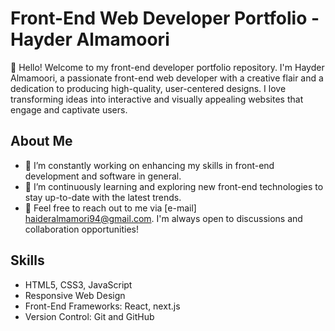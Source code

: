 # Front-End Web Developer Portfolio - Hayder Almamoori

👋 Hello! Welcome to my front-end developer portfolio repository. I'm Hayder Almamoori, a passionate front-end web developer with a creative flair and a dedication to producing high-quality, user-centered designs. I love transforming ideas into interactive and visually appealing websites that engage and captivate users.

## About Me

- 🔭 I’m constantly working on enhancing my skills in front-end development and software in general.
- 🌱 I’m continuously learning and exploring new front-end technologies to stay up-to-date with the latest trends.
- 💬 Feel free to reach out to me via [e-mail] haideralmamori94@gmail.com. I'm always open to discussions and collaboration opportunities!

## Skills

- HTML5, CSS3, JavaScript
- Responsive Web Design
- Front-End Frameworks: React, next.js
- Version Control: Git and GitHub
